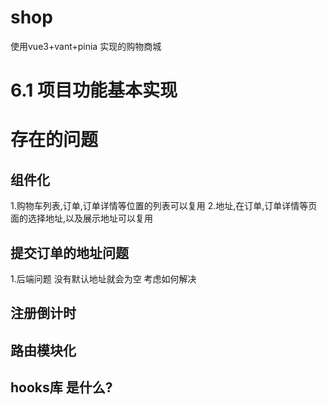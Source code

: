 # shop
使用vue3+vant+pinia 实现的购物商城
# 6.1 项目功能基本实现 
# 存在的问题 
## 组件化  
1.购物车列表,订单,订单详情等位置的列表可以复用
2.地址,在订单,订单详情等页面的选择地址,以及展示地址可以复用
## 提交订单的地址问题 
1.后端问题 没有默认地址就会为空  考虑如何解决
## 注册倒计时 

## 路由模块化
## hooks库 是什么?